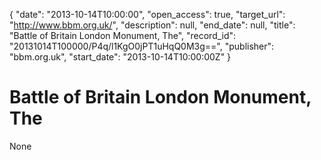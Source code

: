 {
  "date": "2013-10-14T10:00:00", 
  "open_access": true, 
  "target_url": "http://www.bbm.org.uk/", 
  "description": null, 
  "end_date": null, 
  "title": "Battle of Britain London Monument, The", 
  "record_id": "20131014T100000/P4q/l1KgO0jPT1uHqQ0M3g==", 
  "publisher": "bbm.org.uk", 
  "start_date": "2013-10-14T10:00:00Z"
}

# Battle of Britain London Monument, The

None